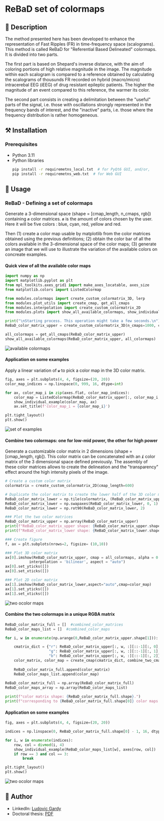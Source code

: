 # ReBaD set of colormaps

## 📄 Description
The method presented here has been developed to enhance the representation of Fast Ripples (FR) in time-frequency space (scalograms). This method is called ReBaD for "Referential Based Delineated" colormaps. It is divided into two parts.

The first part is based on Shepard's inverse distance, with the aim of coloring portions of high relative magnitude in the image. The magnitude within each scalogram is compared to a reference obtained by calculating the scalograms of thousunds FR recorded on hybrid (macro/micro) intracerebal EEG (iEEG) of drug resistant epileptic patients. The higher the magnitude of an event compared to this reference, the warmer its color.

The second part consists in creating a delimitation between the "useful" parts of the signal, i.e. those with oscillations strongly represented in the frequency bands of interest, and the "inactive" parts, i.e. those where the frequency distribution is rather homogeneous.

## ⚒️ Installation

### Prerequisites
- Python 3.11
- Python libraries
    ```sh
    pip install -r requiremetns_local.txt  # for PyQt6 GUI, and/or,
    pip install -r requiremetns_web.txt  # for Web GUI
    ```

## 📝 Usage

### ReBaD - Defining a set of colormaps
Generate a 3-dimensional space (shape = [cmap_length, n_cmaps, rgb]) containing _**`n`**_ color matrices. _**`n`**_ is the amount of colors chosen by the user. Here it will be five colors : blue, cyan, red, yellow and red.

Then (1) create a color map usable by matplotlib from the color matrices obtained using the previous definitions; (2) obtain the color bar of all the colors available in the 3-dimensional space of the color maps; (3) generate an image that we will use to illustrate the variation of the available colors on concreate examples.

#### Quick view of all the available color maps
```python
import numpy as np
import matplotlib.pyplot as plt
from mpl_toolkits.axes_grid1 import make_axes_locatable, axes_size
from matplotlib.colors import ListedColormap

from modules.colormaps import create_custom_colormatrix_3D, lerp
from modules.plot_utils import create_cmap, get_all_cmaps
from modules.interpolation import create_custom_colormatrix_2D
from modules.plots import show_all_available_colormaps, show_individual_example

print("\nStarting process. This operation might take a few seconds.\n")
ReBaD_color_matrix_upper = create_custom_colormatrix_3D(n_cmaps=1000, cmap_length=600)

all_colormaps = get_all_cmaps(ReBaD_color_matrix_upper)
show_all_available_colormaps(ReBaD_color_matrix_upper, all_colormaps)
```

![available colormaps](images/image1.png)

#### Application on some examples
Apply a linear variation of _**`w`**_ to pick a color map in the 3D color matrix.

```python
fig, axes = plt.subplots(4, 4, figsize=(20, 20))
color_map_indices = np.linspace(0, 999, 16, dtype=int)

for ax, color_map_i in zip(axes.flat, color_map_indices):
    color_map = ListedColormap(ReBaD_color_matrix_upper[:, color_map_i, :][::-1])
    show_individual_example(color_map, ax)
    ax.set_title(f'color_map_i = {color_map_i}')

plt.tight_layout()
plt.show()
```

![set of examples](images/image2.png)

#### Combine two colormaps: one for low-mid power, the other for high power
Generate a customizable color matrix in 2 dimensions (shape = [cmap_length, rgb]). This color matrix can be concatenated with an _**`i`**_ color matrix of the 3 dimensional space defined previously. The assembly of these color matrices allows to create the delineation and the "transparency" effect around the high intensity pixels of the image.

```python
# Create a custom color matrix
colormatrix = create_custom_colormatrix_2D(cmap_length=600)

# Duplicate the color matrix to create the lower half of the 3D color matrix
ReBaD_color_matrix_lower = np.tile(colormatrix, (ReBaD_color_matrix_upper.shape[1], 1, 1))
ReBaD_color_matrix_lower = np.swapaxes(ReBaD_color_matrix_lower, 0, 1)
ReBaD_color_matrix_lower = np.rot90(ReBaD_color_matrix_lower, 2)

### Plot the two color matrices
ReBaD_color_matrix_upper = np.array(ReBaD_color_matrix_upper)
print(f"ReBaD_color_matrix_upper shape: {ReBaD_color_matrix_upper.shape}")
print(f"ReBaD_color_matrix_lower shape: {ReBaD_color_matrix_lower.shape}")

### Create figure
f, ax = plt.subplots(nrows=2, figsize= (10,10))

### Plot 3D color matrix
ax[0].imshow(ReBaD_color_matrix_upper, cmap = all_colormaps, alpha = 0.7, 
           interpolation = 'bilinear', aspect = "auto")
ax[0].set_yticks([])
ax[0].set_xticks([])

### Plot 2D color matrix
ax[1].imshow(ReBaD_color_matrix_lower,aspect="auto",cmap=color_map)
ax[1].set_yticks([])
ax[1].set_xticks([])
```

![two ocolor maps](images/image3.png)

#### Combine the two colormaps in a unique RGBA matrix
```python
ReBaD_color_matrix_full = []  #combined_color_matrices
ReBaD_color_maps_list = []  #combined_color_maps

for i, w in enumerate(np.arange(0,ReBaD_color_matrix_upper.shape[1])):

    cmatrix_dict = {"r": ReBaD_color_matrix_upper[:, w, :][::-1][:, 0],
                    "g": ReBaD_color_matrix_upper[:, w, :][::-1][:, 1],
                    "b": ReBaD_color_matrix_upper[:, w, :][::-1][:, 2]}
    color_matrix, color_map = create_cmap(cmatrix_dict, combine_two_cmaps=True)
    
    ReBaD_color_matrix_full.append(color_matrix)
    ReBaD_color_maps_list.append(color_map)
    
ReBaD_color_matrix_full = np.array(ReBaD_color_matrix_full)
ReBaD_color_maps_array = np.array(ReBaD_color_maps_list)

print(f"color matrix shape: {ReBaD_color_matrix_full.shape}.")
print(f"corresponding to {ReBaD_color_matrix_full.shape[0]} color maps of length {ReBaD_color_matrix_full.shape[1]}.")        
```

#### Application on some examples 
```python
fig, axes = plt.subplots(4, 4, figsize=(20, 20))

indices = np.linspace(0, ReBaD_color_matrix_full.shape[0] - 1, 16, dtype=int)

for i, w in enumerate(indices):
    row, col = divmod(i, 4)
    show_individual_example(ReBaD_color_maps_list[w], axes[row, col])
    if row == 3 and col == 3:
        break

plt.tight_layout()
plt.show()        
```

![two ocolor maps](images/image4.png)

## 👤 Author
- LinkedIn: [Ludovic Gardy](https://www.linkedin.com/in/ludovic-gardy/)
- Doctoral thesis: [PDF](http://thesesups.ups-tlse.fr/5164/1/2021TOU30190.pdf)